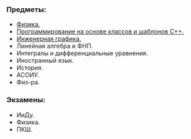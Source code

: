 ### Предметы:
- [Физика.](https://github.com/DimaPermyakov/IU5/tree/main/Term-2/%D0%A4%D0%B8%D0%B7%D0%B8%D0%BA%D0%B0)
- [Программирование на основе классов и шаблонов C++.](https://github.com/DimaPermyakov/IU5/tree/main/Term-1/%D0%9E%D1%81%D0%BD%D0%BE%D0%B2%D1%8B%20%D0%BF%D1%80%D0%BE%D0%B3%D1%80%D0%B0%D0%BC%D0%BC%D0%B8%D1%80%D0%BE%D0%B2%D0%B0%D0%BD%D0%B8%D1%8F%20%D0%A1%2B%2B)
- [Инженерная графика.](https://github.com/DimaPermyakov/IU5/tree/main/Term-2/%D0%9A%D0%BE%D0%BC%D0%BF%D1%8C%D1%8E%D1%82%D0%B5%D1%80%D0%BD%D0%B0%D1%8F%20%D0%B3%D1%80%D0%B0%D1%84%D0%B8%D0%BA%D0%B0)
- Линейная алгебра и ФНП.
- Интегралы и дифференциальные уравнения.
- Иностранный язык.
- История.
- АСОИУ.
- Физ-ра.
### Экзамены:
- ИиДу.
- Физика.
- ПКШ.